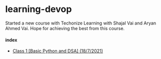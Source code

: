 # learning-devop
Started a new course with Techonize Learning with Shajal Vai and Aryan Ahmed Vai. Hope for achieving the best from this course. 

#### index

- [Class 1 [Basic Python and DSA] (18/7/2021)](https://github.com/MimAhmed/Leet-Code-DSA-Interview-Bootcamp-Tecognize-/tree/main/Class%201)
